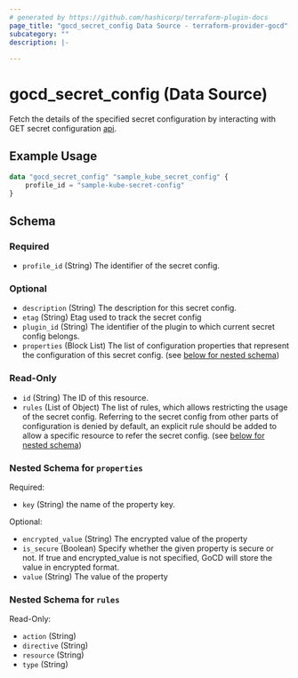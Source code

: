 ```yaml
---
# generated by https://github.com/hashicorp/terraform-plugin-docs
page_title: "gocd_secret_config Data Source - terraform-provider-gocd"
subcategory: ""
description: |-
  
---
```


# gocd_secret_config (Data Source)
Fetch the details of the specified secret configuration by interacting with GET secret configuration [api](https://api.gocd.org/current/#get-a-secret-config).

## Example Usage
```terraform
data "gocd_secret_config" "sample_kube_secret_config" {
    profile_id = "sample-kube-secret-config"
}
```


<!-- schema generated by tfplugindocs -->
## Schema

### Required

- `profile_id` (String) The identifier of the secret config.

### Optional

- `description` (String) The description for this secret config.
- `etag` (String) Etag used to track the secret config
- `plugin_id` (String) The identifier of the plugin to which current secret config belongs.
- `properties` (Block List) The list of configuration properties that represent the configuration of this secret config. (see [below for nested schema](#nestedblock--properties))

### Read-Only

- `id` (String) The ID of this resource.
- `rules` (List of Object) The list of rules, which allows restricting the usage of the secret config. Referring to the secret config from other parts of configuration is denied by default, an explicit rule should be added to allow a specific resource to refer the secret config. (see [below for nested schema](#nestedatt--rules))

<a id="nestedblock--properties"></a>
### Nested Schema for `properties`

Required:

- `key` (String) the name of the property key.

Optional:

- `encrypted_value` (String) The encrypted value of the property
- `is_secure` (Boolean) Specify whether the given property is secure or not. If true and encrypted_value is not specified, GoCD will store the value in encrypted format.
- `value` (String) The value of the property


<a id="nestedatt--rules"></a>
### Nested Schema for `rules`

Read-Only:

- `action` (String)
- `directive` (String)
- `resource` (String)
- `type` (String)


